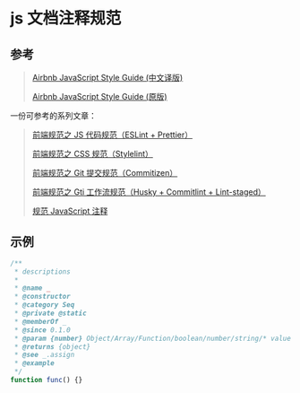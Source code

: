 # js 文档注释规范

## 参考

> [Airbnb JavaScript Style Guide (中文译版)](https://gitee.com/geteejackgis/airbnb-javascript-style-guide/blob/master/es6/README.md)
>
> [Airbnb JavaScript Style Guide (原版)](https://github.com/airbnb/javascript)

一份可参考的系列文章：

> [前端规范之 JS 代码规范（ESLint + Prettier）](https://www.cnblogs.com/Yellow-ice/p/15127392.html)
>
> [前端规范之 CSS 规范（Stylelint）](https://www.cnblogs.com/Yellow-ice/p/15346883.html)
>
> [前端规范之 Git 提交规范（Commitizen）](https://www.cnblogs.com/Yellow-ice/p/15353900.html)
>
> [前端规范之 Gti 工作流规范（Husky + Commitlint + Lint-staged）](https://www.cnblogs.com/Yellow-ice/p/15349873.html)
>
> [规范 JavaScript 注释](https://cloud.tencent.com/developer/article/1651333)

## 示例

```javascript
/**
 * descriptions
 *
 * @name _
 * @constructor
 * @category Seq
 * @private @static
 * @memberOf _
 * @since 0.1.0
 * @param {number} Object/Array/Function/boolean/number/string/* value
 * @returns {object}
 * @see _.assign
 * @example
 */
function func() {}
```
